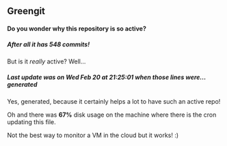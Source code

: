 ## Greengit

#### Do you wonder why this repository is so active?

##### After all it has 548 commits!

But is it *really* active? Well...

##### Last update was on Wed Feb 20 at 21:25:01 when those lines were... generated

Yes, generated, because it certainly helps a lot to have such an active repo!

Oh and there was **67%** disk usage on the machine
where there is the cron updating this file.

Not the best way to monitor a VM in the cloud but it works! :)
